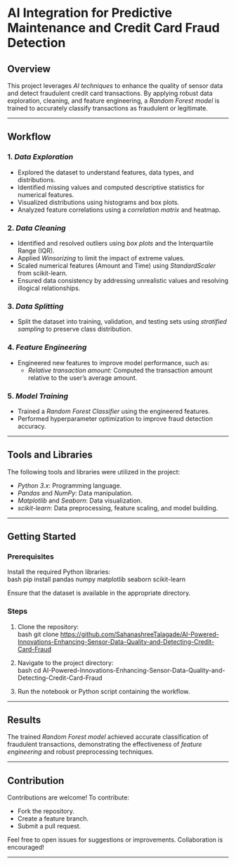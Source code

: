 # AI Integration for Predictive Maintenance and Credit Card Fraud Detection  

## Overview  
This project leverages *AI techniques* to enhance the quality of sensor data and detect fraudulent credit card transactions. By applying robust data exploration, cleaning, and feature engineering, a *Random Forest model* is trained to accurately classify transactions as fraudulent or legitimate.  

---

## Workflow  

### 1. *Data Exploration*  
- Explored the dataset to understand features, data types, and distributions.  
- Identified missing values and computed descriptive statistics for numerical features.  
- Visualized distributions using histograms and box plots.  
- Analyzed feature correlations using a *correlation matrix* and heatmap.  

### 2. *Data Cleaning*  
- Identified and resolved outliers using *box plots* and the Interquartile Range (IQR).  
- Applied *Winsorizing* to limit the impact of extreme values.  
- Scaled numerical features (Amount and Time) using *StandardScaler* from scikit-learn.  
- Ensured data consistency by addressing unrealistic values and resolving illogical relationships.  

### 3. *Data Splitting*  
- Split the dataset into training, validation, and testing sets using *stratified sampling* to preserve class distribution.  

### 4. *Feature Engineering*  
- Engineered new features to improve model performance, such as:  
  - *Relative transaction amount:* Computed the transaction amount relative to the user’s average amount.  

### 5. *Model Training*  
- Trained a *Random Forest Classifier* using the engineered features.  
- Performed hyperparameter optimization to improve fraud detection accuracy.  

---

## Tools and Libraries  
The following tools and libraries were utilized in the project:  
- *Python 3.x*: Programming language.  
- *Pandas* and *NumPy*: Data manipulation.  
- *Matplotlib* and *Seaborn*: Data visualization.  
- *scikit-learn*: Data preprocessing, feature scaling, and model building.  

---

## Getting Started  

### Prerequisites  
Install the required Python libraries:  
bash
pip install pandas numpy matplotlib seaborn scikit-learn
  
Ensure that the dataset is available in the appropriate directory.  

### Steps  
1. Clone the repository:  
   bash
   git clone https://github.com/SahanashreeTalagade/AI-Powered-Innovations-Enhancing-Sensor-Data-Quality-and-Detecting-Credit-Card-Fraud
     
2. Navigate to the project directory:  
   bash
   cd AI-Powered-Innovations-Enhancing-Sensor-Data-Quality-and-Detecting-Credit-Card-Fraud
     
3. Run the notebook or Python script containing the workflow.  

---

## Results  
The trained *Random Forest model* achieved accurate classification of fraudulent transactions, demonstrating the effectiveness of *feature engineering* and robust preprocessing techniques.  

---

## Contribution  
Contributions are welcome! To contribute:  
- Fork the repository.  
- Create a feature branch.  
- Submit a pull request.  

Feel free to open issues for suggestions or improvements. Collaboration is encouraged!  

--- 

